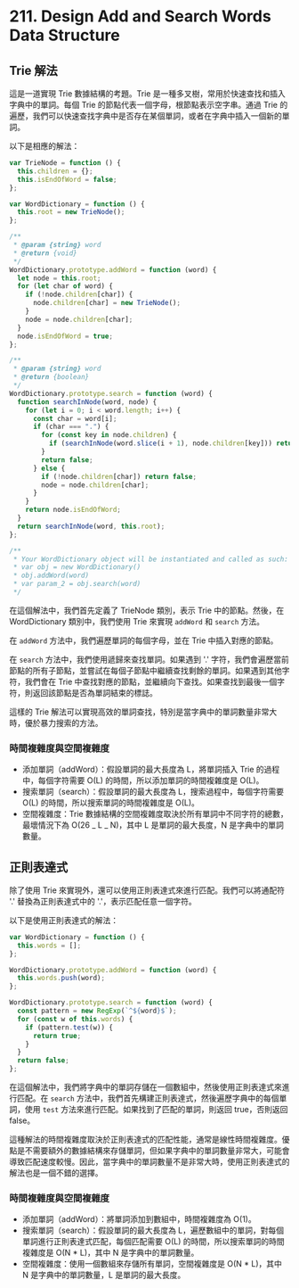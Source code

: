 # 211. Design Add and Search Words Data Structure

## Trie 解法

這是一道實現 Trie 數據結構的考題。Trie 是一種多叉樹，常用於快速查找和插入字典中的單詞。每個 Trie 的節點代表一個字母，根節點表示空字串。通過 Trie 的遍歷，我們可以快速查找字典中是否存在某個單詞，或者在字典中插入一個新的單詞。

以下是相應的解法：

```javascript
var TrieNode = function () {
  this.children = {};
  this.isEndOfWord = false;
};

var WordDictionary = function () {
  this.root = new TrieNode();
};

/**
 * @param {string} word
 * @return {void}
 */
WordDictionary.prototype.addWord = function (word) {
  let node = this.root;
  for (let char of word) {
    if (!node.children[char]) {
      node.children[char] = new TrieNode();
    }
    node = node.children[char];
  }
  node.isEndOfWord = true;
};

/**
 * @param {string} word
 * @return {boolean}
 */
WordDictionary.prototype.search = function (word) {
  function searchInNode(word, node) {
    for (let i = 0; i < word.length; i++) {
      const char = word[i];
      if (char === ".") {
        for (const key in node.children) {
          if (searchInNode(word.slice(i + 1), node.children[key])) return true;
        }
        return false;
      } else {
        if (!node.children[char]) return false;
        node = node.children[char];
      }
    }
    return node.isEndOfWord;
  }
  return searchInNode(word, this.root);
};

/**
 * Your WordDictionary object will be instantiated and called as such:
 * var obj = new WordDictionary()
 * obj.addWord(word)
 * var param_2 = obj.search(word)
 */
```

在這個解法中，我們首先定義了 TrieNode 類別，表示 Trie 中的節點。然後，在 WordDictionary 類別中，我們使用 Trie 來實現 `addWord` 和 `search` 方法。

在 `addWord` 方法中，我們遍歷單詞的每個字母，並在 Trie 中插入對應的節點。

在 `search` 方法中，我們使用遞歸來查找單詞。如果遇到 '.' 字符，我們會遍歷當前節點的所有子節點，並嘗試在每個子節點中繼續查找剩餘的單詞。如果遇到其他字符，我們會在 Trie 中查找對應的節點，並繼續向下查找。如果查找到最後一個字符，則返回該節點是否為單詞結束的標誌。

這樣的 Trie 解法可以實現高效的單詞查找，特別是當字典中的單詞數量非常大時，優於暴力搜索的方法。

### 時間複雜度與空間複雜度

- 添加單詞（addWord）：假設單詞的最大長度為 L，將單詞插入 Trie 的過程中，每個字符需要 O(L) 的時間，所以添加單詞的時間複雜度是 O(L)。
- 搜索單詞（search）：假設單詞的最大長度為 L，搜索過程中，每個字符需要 O(L) 的時間，所以搜索單詞的時間複雜度是 O(L)。
- 空間複雜度：Trie 數據結構的空間複雜度取決於所有單詞中不同字符的總數，最壞情況下為 O(26 _ L _ N)，其中 L 是單詞的最大長度，N 是字典中的單詞數量。

## 正則表達式

除了使用 Trie 來實現外，還可以使用正則表達式來進行匹配。我們可以將通配符 '.' 替換為正則表達式中的 '.'，表示匹配任意一個字符。

以下是使用正則表達式的解法：

```javascript
var WordDictionary = function () {
  this.words = [];
};

WordDictionary.prototype.addWord = function (word) {
  this.words.push(word);
};

WordDictionary.prototype.search = function (word) {
  const pattern = new RegExp(`^${word}$`);
  for (const w of this.words) {
    if (pattern.test(w)) {
      return true;
    }
  }
  return false;
};
```

在這個解法中，我們將字典中的單詞存儲在一個數組中，然後使用正則表達式來進行匹配。在 `search` 方法中，我們首先構建正則表達式，然後遍歷字典中的每個單詞，使用 `test` 方法來進行匹配。如果找到了匹配的單詞，則返回 true，否則返回 false。

這種解法的時間複雜度取決於正則表達式的匹配性能，通常是線性時間複雜度。優點是不需要額外的數據結構來存儲單詞，但如果字典中的單詞數量非常大，可能會導致匹配速度較慢。因此，當字典中的單詞數量不是非常大時，使用正則表達式的解法也是一個不錯的選擇。

### 時間複雜度與空間複雜度

- 添加單詞（addWord）：將單詞添加到數組中，時間複雜度為 O(1)。
- 搜索單詞（search）：假設單詞的最大長度為 L，遍歷數組中的單詞，對每個單詞進行正則表達式匹配，每個匹配需要 O(L) 的時間，所以搜索單詞的時間複雜度是 O(N \* L)，其中 N 是字典中的單詞數量。
- 空間複雜度：使用一個數組來存儲所有單詞，空間複雜度是 O(N \* L)，其中 N 是字典中的單詞數量，L 是單詞的最大長度。
